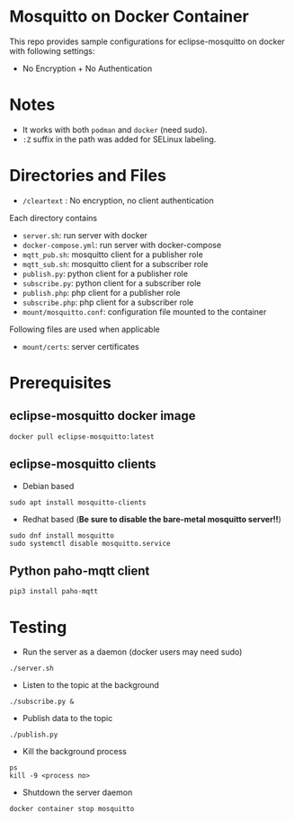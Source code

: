 # Mosquitto on Docker Container

This repo provides sample configurations for eclipse-mosquitto on docker with
following settings:

* No Encryption + No Authentication

# Notes

* It works with both `podman` and `docker` (need sudo).
* `:Z` suffix in the path was added for SELinux labeling.

# Directories and Files

* `/cleartext` : No encryption, no client authentication

Each directory contains

* `server.sh`: run server with docker
* `docker-compose.yml`: run server with docker-compose
* `mqtt_pub.sh`: mosquitto client for a publisher role
* `mqtt_sub.sh`: mosquitto client for a subscriber role
* `publish.py`: python client for a publisher role
* `subscribe.py`: python client for a subscriber role
* `publish.php`: php client for a publisher role
* `subscribe.php`: php client for a subscriber role
* `mount/mosquitto.conf`: configuration file mounted to the container

Following files are used when applicable

* `mount/certs`: server certificates

# Prerequisites

## eclipse-mosquitto docker image
```
docker pull eclipse-mosquitto:latest
```

## eclipse-mosquitto clients

* Debian based
```
sudo apt install mosquitto-clients
```

* Redhat based (**Be sure to disable the bare-metal mosquitto server!!**)
```
sudo dnf install mosquitto
sudo systemctl disable mosquitto.service
```


## Python paho-mqtt client
```
pip3 install paho-mqtt
```

# Testing

* Run the server as a daemon (docker users may need sudo)
```
./server.sh
```

* Listen to the topic at the background
```
./subscribe.py &
```

* Publish data to the topic
```
./publish.py
```

* Kill the background process
```
ps
kill -9 <process no>
```

* Shutdown the server daemon
```
docker container stop mosquitto
```

